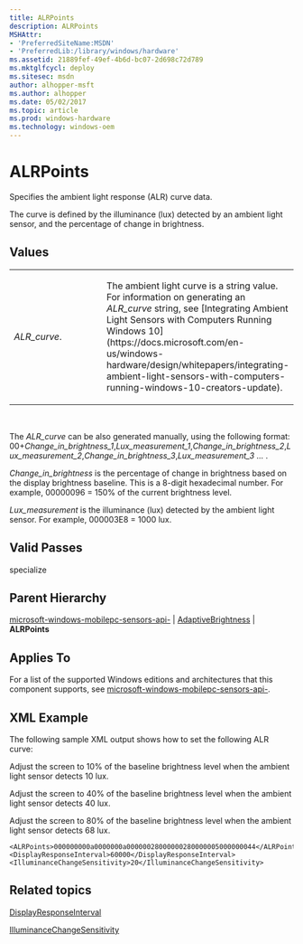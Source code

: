 ```yaml
---
title: ALRPoints
description: ALRPoints
MSHAttr:
- 'PreferredSiteName:MSDN'
- 'PreferredLib:/library/windows/hardware'
ms.assetid: 21889fef-49ef-4b6d-bc07-2d698c72d789
ms.mktglfcycl: deploy
ms.sitesec: msdn
author: alhopper-msft
ms.author: alhopper
ms.date: 05/02/2017
ms.topic: article
ms.prod: windows-hardware
ms.technology: windows-oem
---
```


# ALRPoints


Specifies the ambient light response (ALR) curve data.

The curve is defined by the illuminance (lux) detected by an ambient light sensor, and the percentage of change in brightness.

## Values


<table>
<colgroup>
<col width="50%" />
<col width="50%" />
</colgroup>
<tbody>
<tr class="odd">
<td><p><em>ALR_curve</em>.</p></td>
<td><p>The ambient light curve is a string value. For information on generating an <em>ALR_curve</em> string, see [Integrating Ambient Light Sensors with Computers Running Windows 10](https://docs.microsoft.com/en-us/windows-hardware/design/whitepapers/integrating-ambient-light-sensors-with-computers-running-windows-10-creators-update).</p></td>
</tr>
</tbody>
</table>

 

The *ALR\_curve* can be also generated manually, using the following format: 00+*Change\_in\_brightness\_1*,*Lux\_measurement\_1*,*Change\_in\_brightness\_2*,*Lux\_measurement\_2*,*Change\_in\_brightness\_3*,*Lux\_measurement\_3* … .

*Change\_in\_brightness* is the percentage of change in brightness based on the display brightness baseline. This is a 8-digit hexadecimal number. For example, 00000096 = 150% of the current brightness level.

*Lux\_measurement* is the illuminance (lux) detected by the ambient light sensor. For example, 000003E8 = 1000 lux.

## Valid Passes


specialize

## Parent Hierarchy


[microsoft-windows-mobilepc-sensors-api-](microsoft-windows-mobilepc-sensors-api.md) | [AdaptiveBrightness](microsoft-windows-mobilepc-sensors-api-adaptivebrightness.md) | **ALRPoints**

## Applies To


For a list of the supported Windows editions and architectures that this component supports, see [microsoft-windows-mobilepc-sensors-api-](microsoft-windows-mobilepc-sensors-api.md).

## XML Example


The following sample XML output shows how to set the following ALR curve:

Adjust the screen to 10% of the baseline brightness level when the ambient light sensor detects 10 lux.

Adjust the screen to 40% of the baseline brightness level when the ambient light sensor detects 40 lux.

Adjust the screen to 80% of the baseline brightness level when the ambient light sensor detects 68 lux.

```
<ALRPoints>000000000a0000000a00000028000000280000005000000044</ALRPoints>
<DisplayResponseInterval>60000</DisplayResponseInterval>
<IlluminanceChangeSensitivity>20</IlluminanceChangeSensitivity>
```

## Related topics


[DisplayResponseInterval](microsoft-windows-mobilepc-sensors-api-adaptivebrightness-displayresponseinterval.md)

[IlluminanceChangeSensitivity](microsoft-windows-mobilepc-sensors-api-adaptivebrightness-illuminancechangesensitivity.md)

 

 







